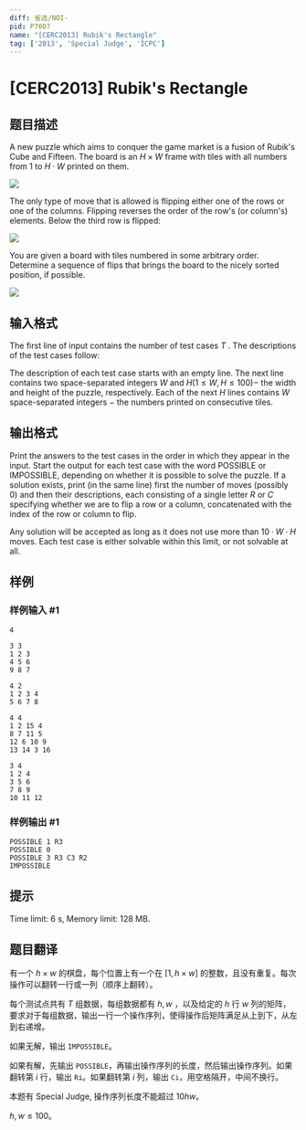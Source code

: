```yaml
---
diff: 省选/NOI-
pid: P7007
name: "[CERC2013] Rubik's Rectangle"
tag: ['2013', 'Special Judge', 'ICPC']
---
```

# [CERC2013] Rubik's Rectangle
## 题目描述

A new puzzle which aims to conquer the game market is a fusion of Rubik's Cube and Fifteen. The board is an $H \times W$ frame with tiles with all numbers from $1$ to $H · W$ printed on them.

![](/upload/images2/rubik1.png)

The only type of move that is allowed is flipping either one of the rows or one of the columns. Flipping reverses the order of the row's (or column's) elements. Below the third row is flipped:

![](/upload/images2/rubik2.png)

You are given a board with tiles numbered in some arbitrary order. Determine a sequence of flips that brings the board to the nicely sorted position, if possible.

![](/upload/images2/rubik3.png)


## 输入格式

The first line of input contains the number of test cases $T$ . The descriptions of the test cases follow:

The description of each test case starts with an empty line. The next line contains two space-separated integers $W$ and $H (1 \leq W,H \leq 100) -$ the width and height of the puzzle, respectively. Each of the next $H$ lines contains $W$ space-separated integers $-$ the numbers printed on consecutive tiles.


## 输出格式

Print the answers to the test cases in the order in which they appear in the input. Start the output for each test case with the word POSSIBLE or IMPOSSIBLE, depending on whether it is possible to solve the puzzle. If a solution exists, print (in the same line) first the number of moves (possibly $0$) and then their descriptions, each consisting of a single letter $R$ or $C$ specifying whether we are to flip a row or a column, concatenated with the index of the row or column to flip.

Any solution will be accepted as long as it does not use more than $10 · W · H$ moves. Each test case is either solvable within this limit, or not solvable at all.


## 样例

### 样例输入 #1
```
4

3 3
1 2 3
4 5 6
9 8 7

4 2
1 2 3 4
5 6 7 8

4 4
1 2 15 4
8 7 11 5
12 6 10 9
13 14 3 16

3 4
1 2 4
3 5 6
7 8 9
10 11 12

```
### 样例输出 #1
```
POSSIBLE 1 R3
POSSIBLE 0
POSSIBLE 3 R3 C3 R2
IMPOSSIBLE

```
## 提示

Time limit: 6 s, Memory limit: 128 MB. 


## 题目翻译

有一个 $h\times w$ 的棋盘，每个位置上有一个在 $[1,h\times w]$ 的整数，且没有重复。每次操作可以翻转一行或一列（顺序上翻转）。

每个测试点共有 $T$ 组数据，每组数据都有 $h,w$ ，以及给定的 $h$ 行 $w$ 列的矩阵，要求对于每组数据，输出一行一个操作序列，使得操作后矩阵满足从上到下，从左到右递增。

如果无解，输出 `IMPOSSIBLE`。

如果有解，先输出 `POSSIBLE`，再输出操作序列的长度，然后输出操作序列。如果翻转第 $i$ 行，输出 `Ri`。如果翻转第 $i$ 列，输出 `Ci`，用空格隔开，中间不换行。

本题有 Special Judge, 操作序列长度不能超过 $10hw$。

$h,w \le 100$。
